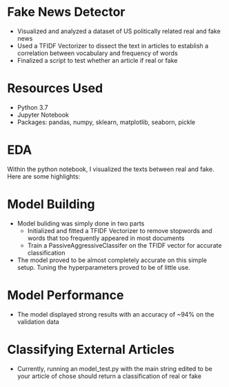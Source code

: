 # Fake News Detector
* Visualized and analyzed a dataset of US politically related real and fake news
* Used a TFIDF Vectorizer to dissect the text in articles to establish a correlation between vocabulary and frequency of words
* Finalized a script to test whether an article if real or fake

# Resources Used
* Python 3.7
* Jupyter Notebook
* Packages: pandas, numpy, sklearn, matplotlib, seaborn, pickle

# EDA
Within the python notebook, I visualized the texts between real and fake. Here are some highlights:

# Model Building
* Model buliding was simply done in two parts
  * Initialized and fitted a TFIDF Vectorizer to remove stopwords and words that too frequently appeared in most documents
  * Train a PassiveAggressiveClassifer on the TFIDF vector for accurate classification
* The model proved to be almost completely accurate on this simple setup. Tuning the hyperparameters proved to be of little use.

# Model Performance
* The model displayed strong results with an accuracy of ~94% on the validation data

# Classifying External Articles
* Currently, running an model_test.py with the main string edited to be your article of chose should return a classification of real or fake
